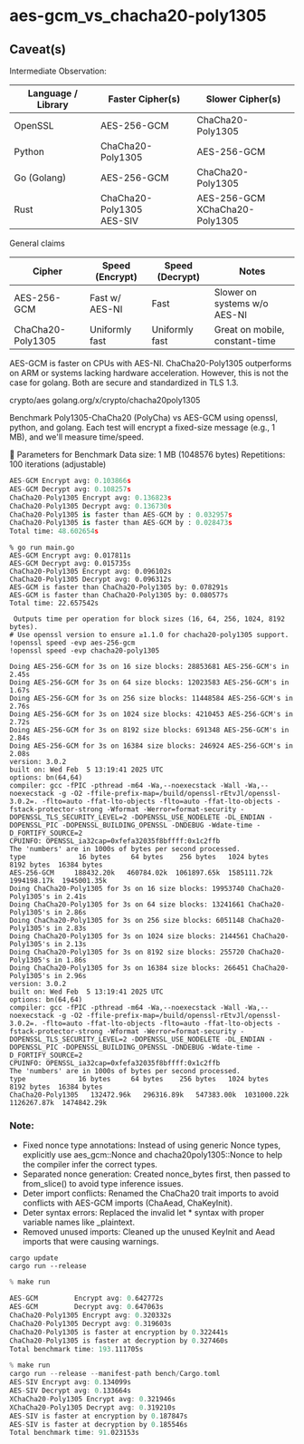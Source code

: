 # aes-gcm_vs_chacha20-poly1305
## Caveat(s)
Intermediate Observation:


| Language / Library | Faster Cipher(s)                            | Slower Cipher(s)                            |
|--------------------|---------------------------------------------|---------------------------------------------|
| OpenSSL            | AES-256-GCM                                 | ChaCha20-Poly1305                           |
| Python             | ChaCha20-Poly1305                           | AES-256-GCM                                 |
| Go (Golang)        | AES-256-GCM                                 | ChaCha20-Poly1305                           |
| Rust               | ChaCha20-Poly1305<br>AES-SIV                | AES-256-GCM<br>XChaCha20-Poly1305           |


General claims

| Cipher            | Speed (Encrypt) | Speed (Decrypt) | Notes                          |
| ----------------- | --------------- | --------------- | ------------------------------ |
| AES-256-GCM       | Fast w/ AES-NI  | Fast            | Slower on systems w/o AES-NI   |
| ChaCha20-Poly1305 | Uniformly fast  | Uniformly fast  | Great on mobile, constant-time |

AES-GCM is faster on CPUs with AES-NI.
ChaCha20-Poly1305 outperforms on ARM or systems lacking hardware acceleration. However, this is not the case for golang.
Both are secure and standardized in TLS 1.3.

 crypto/aes
 golang.org/x/crypto/chacha20poly1305

 Benchmark Poly1305-ChaCha20 (PolyCha) vs AES-GCM using openssl, python, and golang. Each test will encrypt a fixed-size message (e.g., 1 MB), and we'll measure time/speed.

🔧 Parameters for Benchmark
Data size: 1 MB (1048576 bytes)
Repetitions: 100 iterations (adjustable)

``` python
AES-GCM Encrypt avg: 0.103866s
AES-GCM Decrypt avg: 0.108257s
ChaCha20-Poly1305 Encrypt avg: 0.136823s
ChaCha20-Poly1305 Decrypt avg: 0.136730s
ChaCha20-Poly1305 is faster than AES-GCM by : 0.032957s
ChaCha20-Poly1305 is faster than AES-GCM by : 0.028473s
Total time: 48.602654s
```

``` golang
% go run main.go
AES-GCM Encrypt avg: 0.017811s
AES-GCM Decrypt avg: 0.015735s
ChaCha20-Poly1305 Encrypt avg: 0.096102s
ChaCha20-Poly1305 Decrypt avg: 0.096312s
AES-GCM is faster than ChaCha20-Poly1305 by: 0.078291s
AES-GCM is faster than ChaCha20-Poly1305 by: 0.080577s
Total time: 22.657542s
```

``` openssl
 Outputs time per operation for block sizes (16, 64, 256, 1024, 8192 bytes).
# Use openssl version to ensure ≥1.1.0 for chacha20-poly1305 support.
!openssl speed -evp aes-256-gcm
!openssl speed -evp chacha20-poly1305

Doing AES-256-GCM for 3s on 16 size blocks: 28853681 AES-256-GCM's in 2.45s
Doing AES-256-GCM for 3s on 64 size blocks: 12023583 AES-256-GCM's in 1.67s
Doing AES-256-GCM for 3s on 256 size blocks: 11448584 AES-256-GCM's in 2.76s
Doing AES-256-GCM for 3s on 1024 size blocks: 4210453 AES-256-GCM's in 2.72s
Doing AES-256-GCM for 3s on 8192 size blocks: 691348 AES-256-GCM's in 2.84s
Doing AES-256-GCM for 3s on 16384 size blocks: 246924 AES-256-GCM's in 2.08s
version: 3.0.2
built on: Wed Feb  5 13:19:41 2025 UTC
options: bn(64,64)
compiler: gcc -fPIC -pthread -m64 -Wa,--noexecstack -Wall -Wa,--noexecstack -g -O2 -ffile-prefix-map=/build/openssl-rEtvJl/openssl-3.0.2=. -flto=auto -ffat-lto-objects -flto=auto -ffat-lto-objects -fstack-protector-strong -Wformat -Werror=format-security -DOPENSSL_TLS_SECURITY_LEVEL=2 -DOPENSSL_USE_NODELETE -DL_ENDIAN -DOPENSSL_PIC -DOPENSSL_BUILDING_OPENSSL -DNDEBUG -Wdate-time -D_FORTIFY_SOURCE=2
CPUINFO: OPENSSL_ia32cap=0xfefa32035f8bffff:0x1c2ffb
The 'numbers' are in 1000s of bytes per second processed.
type             16 bytes     64 bytes    256 bytes   1024 bytes   8192 bytes  16384 bytes
AES-256-GCM     188432.20k   460784.02k  1061897.65k  1585111.72k  1994198.17k  1945001.35k
Doing ChaCha20-Poly1305 for 3s on 16 size blocks: 19953740 ChaCha20-Poly1305's in 2.41s
Doing ChaCha20-Poly1305 for 3s on 64 size blocks: 13241661 ChaCha20-Poly1305's in 2.86s
Doing ChaCha20-Poly1305 for 3s on 256 size blocks: 6051148 ChaCha20-Poly1305's in 2.83s
Doing ChaCha20-Poly1305 for 3s on 1024 size blocks: 2144561 ChaCha20-Poly1305's in 2.13s
Doing ChaCha20-Poly1305 for 3s on 8192 size blocks: 255720 ChaCha20-Poly1305's in 1.86s
Doing ChaCha20-Poly1305 for 3s on 16384 size blocks: 266451 ChaCha20-Poly1305's in 2.96s
version: 3.0.2
built on: Wed Feb  5 13:19:41 2025 UTC
options: bn(64,64)
compiler: gcc -fPIC -pthread -m64 -Wa,--noexecstack -Wall -Wa,--noexecstack -g -O2 -ffile-prefix-map=/build/openssl-rEtvJl/openssl-3.0.2=. -flto=auto -ffat-lto-objects -flto=auto -ffat-lto-objects -fstack-protector-strong -Wformat -Werror=format-security -DOPENSSL_TLS_SECURITY_LEVEL=2 -DOPENSSL_USE_NODELETE -DL_ENDIAN -DOPENSSL_PIC -DOPENSSL_BUILDING_OPENSSL -DNDEBUG -Wdate-time -D_FORTIFY_SOURCE=2
CPUINFO: OPENSSL_ia32cap=0xfefa32035f8bffff:0x1c2ffb
The 'numbers' are in 1000s of bytes per second processed.
type             16 bytes     64 bytes    256 bytes   1024 bytes   8192 bytes  16384 bytes
ChaCha20-Poly1305   132472.96k   296316.89k   547383.00k  1031000.22k  1126267.87k  1474842.29k
```

### Note: 
- Fixed nonce type annotations: Instead of using generic Nonce types, explicitly use aes_gcm::Nonce and chacha20poly1305::Nonce to help the compiler infer the correct types.
- Separated nonce generation: Created nonce_bytes first, then passed to from_slice() to avoid type inference issues.
- Deter import conflicts: Renamed the ChaCha20 trait imports to avoid conflicts with AES-GCM imports (ChaAead, ChaKeyInit).
- Deter syntax errors: Replaced the invalid let * syntax with proper variable names like _plaintext.
- Removed unused imports: Cleaned up the unused KeyInit and Aead imports that were causing warnings.
```
cargo update
cargo run --release
```

``` rust
% make run 

AES-GCM         Encrypt avg: 0.642772s
AES-GCM         Decrypt avg: 0.647063s
ChaCha20-Poly1305 Encrypt avg: 0.320332s
ChaCha20-Poly1305 Decrypt avg: 0.319603s
ChaCha20-Poly1305 is faster at encryption by 0.322441s
ChaCha20-Poly1305 is faster at decryption by 0.327460s
Total benchmark time: 193.111705s

% make run 
cargo run --release --manifest-path bench/Cargo.toml
AES-SIV Encrypt avg: 0.134099s
AES-SIV Decrypt avg: 0.133664s
XChaCha20-Poly1305 Encrypt avg: 0.321946s
XChaCha20-Poly1305 Decrypt avg: 0.319210s
AES-SIV is faster at encryption by 0.187847s
AES-SIV is faster at decryption by 0.185546s
Total benchmark time: 91.023153s

```